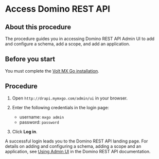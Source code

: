# Access Domino REST API

## About this procedure

The procedure guides you in accessing Domino REST API Admin UI to add and configure a schema, add a scope, and add an application.

## Before you start

You must complete the [Volt MX Go installation](../tutorials/installation.md).

## Procedure

1. Open `http://drapi.mymxgo.com/admin/ui` in your browser. 
2. Enter the following credentials in the login page: 

    - username: `mxgo admin`
    - password: `password` 

3. Click **Log in**.  

A successful login leads you to the Domino REST API landing page. For details on adding and configuring a schema, adding a scope and an application, see [Using Admin UI](https://opensource.hcltechsw.com/Domino-rest-api/references/usingdominorestapi/administrationui.html) in the Domino REST API documentation. 
